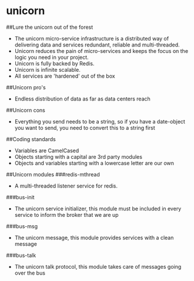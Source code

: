 # unicorn
##Lure the unicorn out of the forest
* The unicorn micro-service infrastructure is a distributed way of delivering data and services redundant, reliable and multi-threaded.
* Unicorn reduces the pain of micro-services and keeps the focus on the logic you need in your project.
* Unicorn is fully backed by Redis.
* Unicorn is infinite scalable.
* All services are 'hardened' out of the box

##Unicorn pro's
* Endless distribution of data as far as data centers reach

##Unicorn cons
* Everything you send needs to be a string, so if you have a date-object you want to send, you need to convert this to a string first

##Coding standards
* Variables are CamelCased
* Objects starting with a capital are 3rd party modules
* Objects and variables starting with a lowercase letter are our own

##Unicorn modules
###redis-mthread
* A multi-threaded listener service for redis.

###bus-init
* The unicorn service initializer, this module must be included in every service to inform the broker that we are up

###bus-msg
* The unicorn message, this module provides services with a clean message

###bus-talk
* The unicorn talk protocol, this module takes care of messages going over the bus